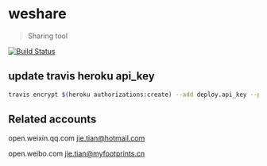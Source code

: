 # weshare

> Sharing tool

[![Build Status](https://travis-ci.com/Jeff-Tian/weshare.svg?branch=master)](https://travis-ci.com/Jeff-Tian/weshare)

## update travis heroku api_key
```bash
travis encrypt $(heroku authorizations:create) --add deploy.api_key --pro
```

## Related accounts
open.weixin.qq.com
jie.tian@hotmail.com

open.weibo.com
jie.tian@myfootprints.cn
